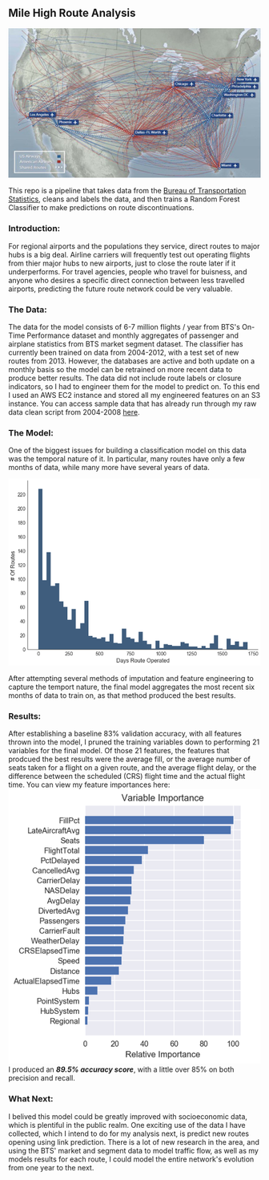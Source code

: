 ## Mile High Route Analysis
![Graph Map](https://github.com/ccvandusen/Flight-Route-Analysis/blob/master/images/AIRWAY.jpeg)

This repo is a pipeline that takes data from the [Bureau of Transportation Statistics](https://www.transtats.bts.gov/), cleans and labels the data, and then trains a Random Forest Classifier to make predictions on route discontinuations.

### Introduction:

For regional airports and the populations they service, direct routes to major hubs is a big deal. Airline carriers will frequently test out operating flights from thier major hubs to new airports, just to close the route later if it underperforms. For travel agencies, people who travel for buisness, and anyone who desires a specific direct connection between less travelled airports, predicting the future route network could be very valuable.

### The Data:

The data for the model consists of 6-7 million flights / year from BTS's On-Time Performance dataset and monthly aggregates of passenger and airplane statistics from BTS market segment dataset. The classifier has currently been trained on data from 2004-2012, with a test set of new routes from 2013. However, the databases are active and both update on a monthly basis so the model can be retrained on more recent data to produce better results. The data did not include route labels or closure indicators, so I had to engineer them for the model to predict on. To this end I used an AWS EC2 instance and stored all my engineered features on an S3 instance. You can access sample data that has already run through my raw data clean script from 2004-2008 [here](https://drive.google.com/drive/folders/0B-Is4Z7_0qg_X3NoeTdEX3dwZG8?usp=sharing).

### The Model:

One of the biggest issues for building a classification model on this data was the temporal nature of it. In particular, many routes have only a few months of data, while many more have several years of data. 

![Route Distributions](https://github.com/ccvandusen/Flight-Route-Analysis/blob/master/images/Closed_Route_Length_Distribution.png)

After attempting several methods of imputation and feature engineering to capture the temport nature, the final model aggregates the most recent six months of data to train on, as that method produced the best results.

### Results:

After establishing a baseline 83% validation accuracy, with all features thrown into the model, I pruned the training variables down to performing 21 variables for the final model. Of those 21 features, the features that prodcued the best results were the average fill, or the average number of seats taken for a flight on a given route, and the average flight delay, or the difference between the scheduled (CRS) flight time and the actual flight time. You can view my feature importances here: ![Graph Map](https://github.com/ccvandusen/Flight-Route-Analysis/blob/master/images/feature-importances.png) 
I produced an ***89.5% accuracy score***, with a little over 85% on both precision and recall.

### What Next:

I belived this model could be greatly improved with socioeconomic data, which is plentiful in the public realm. One exciting use of the data I have collected, which I intend to do for my analysis next, is predict new routes opening using link prediction. There is a lot of new research in the area, and using the BTS' market and segment data to model traffic flow, as well as my models results for each route, I could model the entire network's evolution from one year to the next.



